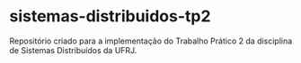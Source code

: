 # sistemas-distribuidos-tp2
Repositório criado para a implementação do Trabalho Prático 2 da disciplina de Sistemas Distribuídos da UFRJ.
